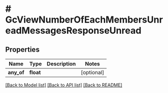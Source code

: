# # GcViewNumberOfEachMembersUnreadMessagesResponseUnread

## Properties

Name | Type | Description | Notes
------------ | ------------- | ------------- | -------------
**any_of** | **float** |  | [optional]

[[Back to Model list]](../../README.md#models) [[Back to API list]](../../README.md#endpoints) [[Back to README]](../../README.md)
